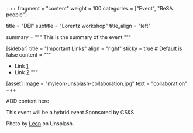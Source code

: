 +++
fragment = "content"
weight = 100
categories = ["Event", "ReSA people"]

title = "DEI"
subtitle = "Lorentz workshop"
title_align = "left"

summary = """
This is the summary of the event
"""

[sidebar]
  title = "Important Links"
  align = "right"
  sticky = true # Default is false
  content = """
  * Link [1](#)
  * Link [2](#)
  """

[asset]
  image = "myleon-unsplash-collaboration.jpg"
  text = "collaboration"
+++

ADD content here

This event will be a hybrid event
Sponsored by CS&S



Photo by <a href="https://unsplash.com/@myleon">Leon</a> on Unsplash.
